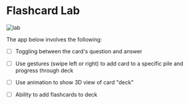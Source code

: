 # Flashcard Lab


![lab](https://github.com/codepath/ios102-lab4-swiftui/assets/145422935/5ec59d4d-de2d-42d5-9265-ff4d58745d76)

The app below involves the following: 

- [ ] Toggling between the card's question and answer
- [ ] Use gestures (swipe left or right) to add card to a specific pile and progress through deck
- [ ] Use animation to show 3D view of card "deck"
- [ ] Ability to add flashcards to deck

